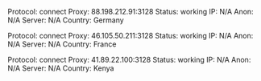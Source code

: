 Protocol: connect
Proxy: 88.198.212.91:3128
Status: working
IP: N/A
Anon: N/A
Server: N/A
Country: Germany

Protocol: connect
Proxy: 46.105.50.211:3128
Status: working
IP: N/A
Anon: N/A
Server: N/A
Country: France

Protocol: connect
Proxy: 41.89.22.100:3128
Status: working
IP: N/A
Anon: N/A
Server: N/A
Country: Kenya

